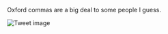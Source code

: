 Oxford commas are a big deal to some people I guess.


![Tweet image](/assets/crosspoast/E6cQQbiXoAEQyIX.jpg)

